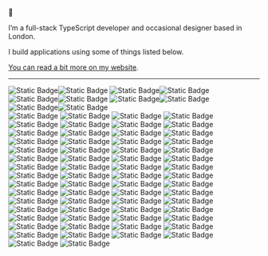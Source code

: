 👋

I’m a full-stack TypeScript developer and occasional designer based in London.

I build applications using some of things listed below.

[You can read a bit more on my website](https://rupertdunk.com).

---

![Static Badge](https://img.shields.io/badge/Front-fff?style=for-the-badge#gh-light-mode-only)![Static Badge](https://img.shields.io/badge/Front-000?style=for-the-badge#gh-dark-mode-only)
![Static Badge](https://img.shields.io/badge/Vue-fff?style=for-the-badge&logo=vuedotjs&logoColor=000#gh-light-mode-only)![Static Badge](https://img.shields.io/badge/Vue-000?style=for-the-badge&logo=vuedotjs&logoColor=fff#gh-dark-mode-only)
![Static Badge](https://img.shields.io/badge/Nuxt-fff?style=for-the-badge&logo=nuxtdotjs&logoColor=000#gh-light-mode-only)![Static Badge](https://img.shields.io/badge/Nuxt-000?style=for-the-badge&logo=nuxtdotjs&logoColor=fff#gh-dark-mode-only)
![Static Badge](https://img.shields.io/badge/Tailwind-fff?style=for-the-badge&logo=tailwind-css&logoColor=000#gh-light-mode-only)![Static Badge](https://img.shields.io/badge/Tailwind-000?style=for-the-badge&logo=tailwind-css&logoColor=fff#gh-dark-mode-only)
![Static Badge](https://img.shields.io/badge/PostCSS-fff?style=for-the-badge&logo=postcss&logoColor=000#gh-light-mode-only)![Static Badge](https://img.shields.io/badge/PostCSS-000?style=for-the-badge&logo=postcss&logoColor=fff#gh-dark-mode-only)
<br />
![Static Badge](https://img.shields.io/badge/Server-fff?style=for-the-badge#gh-light-mode-only)
![Static Badge](https://img.shields.io/badge/Node-fff?style=for-the-badge&logo=nodedotjs&logoColor=000#gh-light-mode-only)
![Static Badge](https://img.shields.io/badge/Fastify-fff?style=for-the-badge&logo=fastify&logoColor=000#gh-light-mode-only)
![Static Badge](https://img.shields.io/badge/Orchid_ORM-fff?style=for-the-badge&logoColor=000#gh-light-mode-only)
![Static Badge](https://img.shields.io/badge/Prisma-fff?style=for-the-badge&logo=prisma&logoColor=000#gh-light-mode-only)
![Static Badge](https://img.shields.io/badge/Meilisearch-fff?style=for-the-badge&logo=meilisearch&logoColor=000#gh-light-mode-only)
![Static Badge](https://img.shields.io/badge/Server-000?style=for-the-badge#gh-dark-mode-only)
![Static Badge](https://img.shields.io/badge/Node-000?style=for-the-badge&logo=nodedotjs&logoColor=fff#gh-dark-mode-only)
![Static Badge](https://img.shields.io/badge/Fastify-000?style=for-the-badge&logo=fastify&logoColor=fff#gh-dark-mode-only)
![Static Badge](https://img.shields.io/badge/Orchid_ORM-000?style=for-the-badge&logoColor=fff#gh-dark-mode-only)
![Static Badge](https://img.shields.io/badge/Prisma-000?style=for-the-badge&logo=prisma&logoColor=fff#gh-dark-mode-only)
![Static Badge](https://img.shields.io/badge/Meilisearch-000?style=for-the-badge&logo=meilisearch&logoColor=fff#gh-dark-mode-only)
<br />
![Static Badge](https://img.shields.io/badge/Middle-fff?style=for-the-badge#gh-light-mode-only)
![Static Badge](https://img.shields.io/badge/tRPC-fff?style=for-the-badge&logo=trpc&logoColor=000#gh-light-mode-only)
![Static Badge](https://img.shields.io/badge/GraphQL-fff?style=for-the-badge&logo=graphql&logoColor=000#gh-light-mode-only)
![Static Badge](https://img.shields.io/badge/Apollo-fff?style=for-the-badge&logo=apollo-graphql&logoColor=000#gh-light-mode-only)
![Static Badge](https://img.shields.io/badge/Middle-000?style=for-the-badge#gh-dark-mode-only)
![Static Badge](https://img.shields.io/badge/tRPC-000?style=for-the-badge&logo=trpc&logoColor=fff#gh-dark-mode-only)
![Static Badge](https://img.shields.io/badge/GraphQL-000?style=for-the-badge&logo=graphql&logoColor=fff#gh-dark-mode-only)
![Static Badge](https://img.shields.io/badge/Apollo-000?style=for-the-badge&logo=apollo-graphql&logoColor=fff#gh-dark-mode-only)
<br />
![Static Badge](https://img.shields.io/badge/Build-fff?style=for-the-badge#gh-light-mode-only)
![Static Badge](https://img.shields.io/badge/Vite-fff?style=for-the-badge&logo=vite&logoColor=000#gh-light-mode-only)
![Static Badge](https://img.shields.io/badge/Turborepo-fff?style=for-the-badge&logo=turborepo&logoColor=000#gh-light-mode-only)
![Static Badge](https://img.shields.io/badge/Prettier-fff?style=for-the-badge&logo=prettier&logoColor=000#gh-light-mode-only)
![Static Badge](https://img.shields.io/badge/ESLint-fff?style=for-the-badge&logo=eslint&logoColor=000#gh-light-mode-only)
![Static Badge](https://img.shields.io/badge/Rollup-fff?style=for-the-badge&logo=rollupdotjs&logoColor=000#gh-light-mode-only)
![Static Badge](https://img.shields.io/badge/Jest-fff?style=for-the-badge&logo=Jest&logoColor=000#gh-light-mode-only)
![Static Badge](https://img.shields.io/badge/Vitest-fff?style=for-the-badge&logo=vitest&logoColor=000#gh-light-mode-only)
![Static Badge](https://img.shields.io/badge/Build-000?style=for-the-badge#gh-dark-mode-only)
![Static Badge](https://img.shields.io/badge/Vite-000?style=for-the-badge&logo=vite&logoColor=fff#gh-dark-mode-only)
![Static Badge](https://img.shields.io/badge/Turborepo-000?style=for-the-badge&logo=turborepo&logoColor=fff#gh-dark-mode-only)
![Static Badge](https://img.shields.io/badge/Prettier-000?style=for-the-badge&logo=prettier&logoColor=fff#gh-dark-mode-only)
![Static Badge](https://img.shields.io/badge/ESLint-000?style=for-the-badge&logo=eslint&logoColor=fff#gh-dark-mode-only)
![Static Badge](https://img.shields.io/badge/Rollup-000?style=for-the-badge&logo=rollupdotjs&logoColor=fff#gh-dark-mode-only)
![Static Badge](https://img.shields.io/badge/Jest-000?style=for-the-badge&logo=Jest&logoColor=fff#gh-dark-mode-only)
![Static Badge](https://img.shields.io/badge/Vitest-000?style=for-the-badge&logo=vitest&logoColor=fff#gh-dark-mode-only)
<br />
![Static Badge](https://img.shields.io/badge/Content-fff?style=for-the-badge#gh-light-mode-only)
![Static Badge](https://img.shields.io/badge/PostgreSQL-fff?style=for-the-badge&logo=postgresql&logoColor=000#gh-light-mode-only)
![Static Badge](https://img.shields.io/badge/Sanity-fff?style=for-the-badge&logo=sanity&logoColor=000#gh-light-mode-only)
![Static Badge](https://img.shields.io/badge/Shopify-fff?style=for-the-badge&logo=shopify&logoColor=000#gh-light-mode-only)
![Static Badge](https://img.shields.io/badge/Directus-fff?style=for-the-badge&logo=directus&logoColor=000#gh-light-mode-only)
![Static Badge](https://img.shields.io/badge/Supabase-fff?style=for-the-badge&logo=supabase&logoColor=000#gh-light-mode-only)
![Static Badge](https://img.shields.io/badge/Content-000?style=for-the-badge#gh-dark-mode-only)
![Static Badge](https://img.shields.io/badge/PostgreSQL-000?style=for-the-badge&logo=postgresql&logoColor=fff#gh-dark-mode-only)
![Static Badge](https://img.shields.io/badge/Sanity-000?style=for-the-badge&logo=sanity&logoColor=fff#gh-dark-mode-only)
![Static Badge](https://img.shields.io/badge/Shopify-000?style=for-the-badge&logo=shopify&logoColor=fff#gh-dark-mode-only)
![Static Badge](https://img.shields.io/badge/Directus-000?style=for-the-badge&logo=directus&logoColor=fff#gh-dark-mode-only)
![Static Badge](https://img.shields.io/badge/Supabase-000?style=for-the-badge&logo=supabase&logoColor=fff#gh-dark-mode-only)
<br />
![Static Badge](https://img.shields.io/badge/Deploy-fff?style=for-the-badge#gh-light-mode-only)
![Static Badge](https://img.shields.io/badge/Docker-fff?style=for-the-badge&logo=docker&logoColor=000#gh-light-mode-only)
![Static Badge](https://img.shields.io/badge/Sentry-fff?style=for-the-badge&logo=sentry&logoColor=000#gh-light-mode-only)
![Static Badge](https://img.shields.io/badge/Netlify-fff?style=for-the-badge&logo=netlify&logoColor=000#gh-light-mode-only)
![Static Badge](https://img.shields.io/badge/AWS-fff?style=for-the-badge&logo=amazon-aws&logoColor=000#gh-light-mode-only)
![Static Badge](https://img.shields.io/badge/DigitalOcean-fff?style=for-the-badge&logo=digitalocean&logoColor=000#gh-light-mode-only)
![Static Badge](https://img.shields.io/badge/Cloudflare-fff?style=for-the-badge&logo=cloudflare&logoColor=000#gh-light-mode-only)
![Static Badge](https://img.shields.io/badge/Deploy-000?style=for-the-badge#gh-dark-mode-only)
![Static Badge](https://img.shields.io/badge/Docker-000?style=for-the-badge&logo=docker&logoColor=fff#gh-dark-mode-only)
![Static Badge](https://img.shields.io/badge/Sentry-000?style=for-the-badge&logo=sentry&logoColor=fff#gh-dark-mode-only)
![Static Badge](https://img.shields.io/badge/Netlify-000?style=for-the-badge&logo=netlify&logoColor=fff#gh-dark-mode-only)
![Static Badge](https://img.shields.io/badge/AWS-000?style=for-the-badge&logo=amazon-aws&logoColor=fff#gh-dark-mode-only)
![Static Badge](https://img.shields.io/badge/DigitalOcean-000?style=for-the-badge&logo=digitalocean&logoColor=fff#gh-dark-mode-only)
![Static Badge](https://img.shields.io/badge/Cloudflare-000?style=for-the-badge&logo=cloudflare&logoColor=fff#gh-dark-mode-only)
